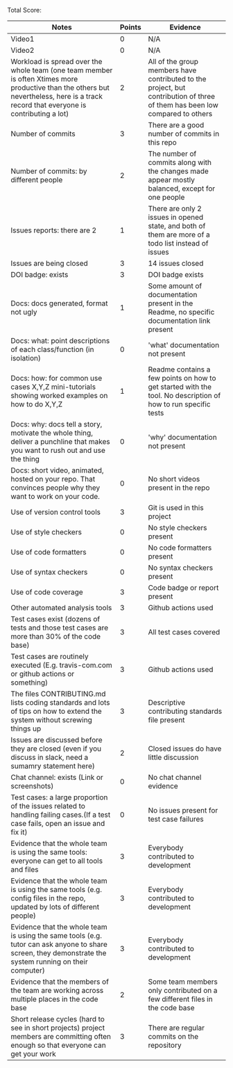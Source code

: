 Total Score: 

|Notes|Points|Evidence|
|-----|------|---------|
| Video1 | 0 | N/A | 
| Video2 | 0 | N/A | 
| Workload is spread over the whole team (one team member is often Xtimes more productive than the others but nevertheless, here is a track record that everyone is contributing a lot) | 2 | All of the group members have contributed to the project, but contribution of three of them has been low compared to others  |
|Number of commits| 3 | There are a good number of commits in this repo |
|Number of commits: by different people| 2 | The number of commits along with the changes made appear mostly balanced, except for one people  |
|Issues reports: there are 2| 1 | There are only 2 issues in opened state, and both of them are more of a todo list instead of issues  |
|Issues are being closed| 3 | 14 issues closed |
|DOI badge: exists| 3 | DOI badge exists |
|Docs: docs generated, format not ugly | 1 | Some amount of documentation present in the Readme, no specific documentation link present |
|Docs: what: point descriptions of each class/function (in isolation) | 0 | 'what' documentation not present |
|Docs: how: for common use cases X,Y,Z mini-tutorials showing worked examples on how to do X,Y,Z| 1 | Readme contains a few points on how to get started with the tool. No description of how to run specific tests |
|Docs: why: docs tell a story, motivate the whole thing, deliver a punchline that makes you want to rush out and use the thing| 0 | 'why' documentation not present |
|Docs: short video, animated, hosted on your repo. That convinces people why they want to work on your code.| 0 | No short videos present in the repo |
|Use of version control tools| 3 | Git is used in this project |
|Use of style checkers | 0 | No style checkers present |
|Use of code formatters | 0 | No code formatters present |
|Use of syntax checkers | 0 | No syntax checkers present |
|Use of code coverage | 3 | Code badge or report present |
|Other automated analysis tools| 3 | Github actions used |
|Test cases exist (dozens of tests and those test cases are more than 30% of the code base)| 3 | All test cases covered |
|Test cases are routinely executed (E.g. travis-com.com or github actions or something) | 3 | Github actions used |
|The files CONTRIBUTING.md lists coding standards and lots of tips on how to extend the system without screwing things up| 3 | Descriptive contributing standards file present |
|Issues are discussed before they are closed (even if you discuss in slack, need a sumamry statement here) | 2 | Closed issues do have little discussion |
|Chat channel: exists (Link or screenshots)| 0 | No chat channel evidence |
|Test cases: a large proportion of the issues related to handling failing cases.(If a test case fails, open an issue and fix it) | 0 | No issues present for test case failures |
|Evidence that the whole team is using the same tools: everyone can get to all tools and files| 3 | Everybody contributed to development |
|Evidence that the whole team is using the same tools (e.g. config files in the repo, updated by lots of different people)| 3 | Everybody contributed to development |
|Evidence that the whole team is using the same tools (e.g. tutor can ask anyone to share screen, they demonstrate the system running on their computer)| 3 | Everybody contributed to development |
|Evidence that the members of the team are working across multiple places in the code base| 2 | Some team members only contributed on a few different files in the code base |
|Short release cycles (hard to see in short projects) project members are committing often enough so that everyone can get your work| 3 | There are regular commits on the repository |